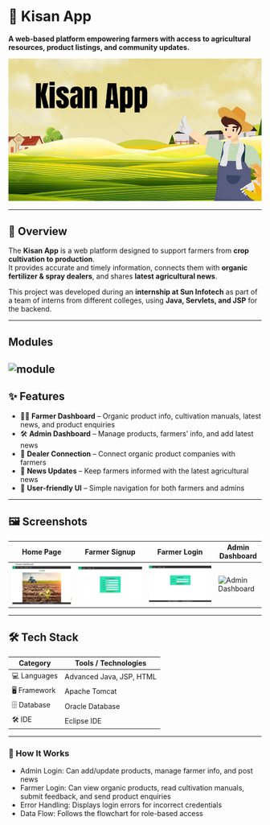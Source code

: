 # 🌾 Kisan App

**A web-based platform empowering farmers with access to agricultural resources, product listings, and community updates.**

![Kisan App Banner](https://github.com/Aakruti17/KisanApp/blob/820951037ec711a836aecf50ed514608138dea27/Kisan%20App.png)

---

## 📌 Overview
The **Kisan App** is a web platform designed to support farmers from **crop cultivation to production**.  
It provides accurate and timely information, connects them with **organic fertilizer & spray dealers**, and shares **latest agricultural news**.  

This project was developed during an **internship at Sun Infotech** as part of a team of interns from different colleges, using **Java, Servlets, and JSP** for the backend.

---
## Modules
![module](#)
---

## ✨ Features
- 👨‍🌾 **Farmer Dashboard** – Organic product info, cultivation manuals, latest news, and product enquiries
- 🛠 **Admin Dashboard** – Manage products, farmers’ info, and add latest news
- 🔗 **Dealer Connection** – Connect organic product companies with farmers
- 📢 **News Updates** – Keep farmers informed with the latest agricultural news
- 📱 **User-friendly UI** – Simple navigation for both farmers and admins

---

## 🖼️ Screenshots
| Home Page | Farmer Signup | Farmer Login | Admin Dashboard |
|-----------|--------------|-------------|-----------------|
| ![Home](https://github.com/Aakruti17/KisanApp/blob/b85138cb613dac8cbcf9439f76f9ef05c551102f/Screenshot%202025-08-15%20191445.png) | ![signup](https://github.com/Aakruti17/KisanApp/blob/b85138cb613dac8cbcf9439f76f9ef05c551102f/Screenshot%202025-08-15%20191507.png) | ![login](https://github.com/Aakruti17/KisanApp/blob/b85138cb613dac8cbcf9439f76f9ef05c551102f/Screenshot%202025-08-15%20191543.png) | ![Admin Dashboard](#) |

---

## 🛠 Tech Stack
| Category       | Tools / Technologies |
|----------------|----------------------|
| 💻 Languages   | Advanced Java, JSP, HTML |
| 🖥 Framework   | Apache Tomcat |
| 🗄 Database    | Oracle Database |
| 🛠 IDE         | Eclipse IDE |
 

---

### 🧪 How It Works

- Admin Login: Can add/update products, manage farmer info, and post news
- Farmer Login: Can view organic products, read cultivation manuals, submit feedback, and send product enquiries
- Error Handling: Displays login errors for incorrect credentials
- Data Flow: Follows the flowchart for role-based access
